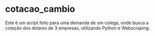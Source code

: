 # cotacao_cambio
Este é um script feito para uma demanda de um colega, onde busca a cotação dos dolares de 3 empresas, utilizando Python e Webscraping.
